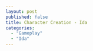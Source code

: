 ```yaml
---
layout: post
published: false
title: Character Creation - Ida
categories:
  - "Gameplay"
  - "Ida"
---
```


